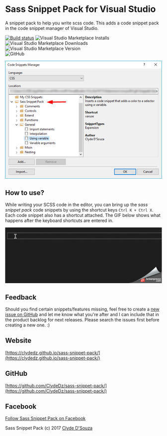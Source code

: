 ﻿# Sass Snippet Pack for Visual Studio
A snippet pack to help you write scss code. This adds a code snippet pack in the code snippet manager of Visual Studio.

[![Build status](https://clydedsouza.visualstudio.com/Sass%20Snippet%20Pack/_apis/build/status/Sass%20Snippet%20Pack%20Master%20Build)](https://clydedsouza.visualstudio.com/Sass%20Snippet%20Pack/_build/latest?definitionId=15)
![Visual Studio Marketplace Installs](https://img.shields.io/visual-studio-marketplace/i/clydedsouza.SassSnippetVsixExtension.svg) 
![Visual Studio Marketplace Downloads](https://img.shields.io/visual-studio-marketplace/d/clydedsouza.SassSnippetVsixExtension.svg)  
![Visual Studio Marketplace Version](https://img.shields.io/visual-studio-marketplace/v/clydedsouza.SassSnippetVsixExtension.svg)  
![GitHub](https://img.shields.io/github/license/clydedz/sass-snippet-pack.svg)  
   
![Sass Snippet Pack in the Code Snippet Manager of Visual Studio 2017](https://raw.githubusercontent.com/ClydeDz/sass-snippet-pack/master/SassSnippetVsixExtension/Resources/codesnipmanager.png)

## How to use?
While writing your SCSS code in the editor, you can bring up the *sass snippet pack* code snippets by using the shortcut keys ``Ctrl K + Ctrl X``. Each code snippet also has a shortcut attached. The GIF below shows what happens after the keyboard shortcuts are entered in.  

![](https://raw.githubusercontent.com/ClydeDz/sass-snippet-pack/master/SassSnippetVsixExtension/Resources/using-shortcut-codesnipmangr-vs.gif)  


## Feedback
Should you find certain snippets/features missing, feel free to create a [new issue on GitHub](https://github.com/ClydeDz/sass-snippet-pack/issues) and let me know what you're after and I can include that in the product backlog for next releases. Please search the issues first before creating a new one. :) 

## Website
[https://clydedz.github.io/sass-snippet-pack/](https://clydedz.github.io/sass-snippet-pack/)

## GitHub
[https://github.com/ClydeDz/sass-snippet-pack/](https://github.com/ClydeDz/sass-snippet-pack/)   
   
## Facebook
[Follow Sass Snippet Pack on Facebook](http://bit.ly/sasssnippetpackfb)   
     
    

Sass Snippet Pack (c) 2017 [Clyde D'Souza](https://clydedsouza.net)